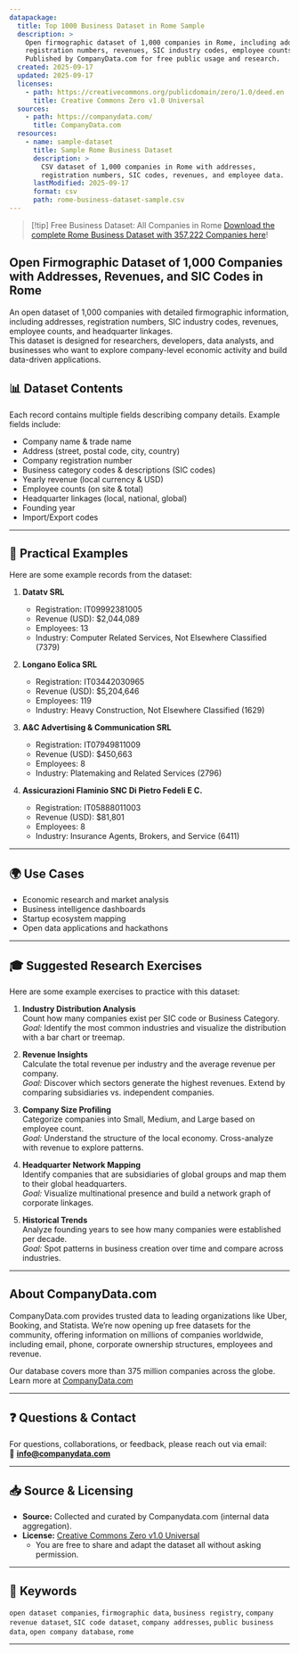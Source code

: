 ```yaml
---
datapackage:
  title: Top 1000 Business Dataset in Rome Sample
  description: >
    Open firmographic dataset of 1,000 companies in Rome, including addresses, 
    registration numbers, revenues, SIC industry codes, employee counts, and headquarter linkages. 
    Published by CompanyData.com for free public usage and research.
  created: 2025-09-17
  updated: 2025-09-17
  licenses:
    - path: https://creativecommons.org/publicdomain/zero/1.0/deed.en
      title: Creative Commons Zero v1.0 Universal
  sources:
    - path: https://companydata.com/
      title: CompanyData.com
  resources:
    - name: sample-dataset
      title: Sample Rome Business Dataset
      description: >
        CSV dataset of 1,000 companies in Rome with addresses, 
        registration numbers, SIC codes, revenues, and employee data.
      lastModified: 2025-09-17
      format: csv
      path: rome-business-dataset-sample.csv
---
```


> [!tip] Free Business Dataset: All Companies in Rome
> [Download the complete Rome Business Dataset with 357,222 Companies here](https://companydata.com/wp-content/uploads/datasets/rome-business-dataset.csv.zip)!

## Open Firmographic Dataset of 1,000 Companies with Addresses, Revenues, and SIC Codes in Rome

An open dataset of 1,000 companies with detailed firmographic information, including addresses, registration numbers, SIC industry codes, revenues, employee counts, and headquarter linkages.  
This dataset is designed for researchers, developers, data analysts, and businesses who want to explore company-level economic activity and build data-driven applications.


## 📊 Dataset Contents

Each record contains multiple fields describing company details. Example fields include:

- Company name & trade name  
- Address (street, postal code, city, country)  
- Company registration number  
- Business category codes & descriptions (SIC codes)  
- Yearly revenue (local currency & USD)  
- Employee counts (on site & total)  
- Headquarter linkages (local, national, global)  
- Founding year  
- Import/Export codes  

---

## 🔎 Practical Examples

Here are some example records from the dataset:

1. **Datatv SRL** 
   - Registration: IT09992381005
   - Revenue (USD): $2,044,089
   - Employees: 13
   - Industry: Computer Related Services, Not Elsewhere Classified (7379)

2. **Longano Eolica SRL** 
   - Registration: IT03442030965
   - Revenue (USD): $5,204,646
   - Employees: 119
   - Industry: Heavy Construction, Not Elsewhere Classified (1629)

3. **A&C Advertising & Communication SRL** 
   - Registration: IT07949811009
   - Revenue (USD): $450,663
   - Employees: 8
   - Industry: Platemaking and Related Services (2796)

4. **Assicurazioni Flaminio SNC Di Pietro Fedeli E C.** 
   - Registration: IT05888011003
   - Revenue (USD): $81,801
   - Employees: 8
   - Industry: Insurance Agents, Brokers, and Service (6411)

---

## 🌍 Use Cases
- Economic research and market analysis  
- Business intelligence dashboards  
- Startup ecosystem mapping  
- Open data applications and hackathons  

---

## 🎓 Suggested Research Exercises

Here are some example exercises to practice with this dataset:

1. **Industry Distribution Analysis**  
   Count how many companies exist per SIC code or Business Category.  
   *Goal:* Identify the most common industries and visualize the distribution with a bar chart or treemap.

2. **Revenue Insights**  
   Calculate the total revenue per industry and the average revenue per company.  
   *Goal:* Discover which sectors generate the highest revenues. Extend by comparing subsidiaries vs. independent companies.

3. **Company Size Profiling**  
   Categorize companies into Small, Medium, and Large based on employee count.  
   *Goal:* Understand the structure of the local economy. Cross-analyze with revenue to explore patterns.

4. **Headquarter Network Mapping**  
   Identify companies that are subsidiaries of global groups and map them to their global headquarters.  
   *Goal:* Visualize multinational presence and build a network graph of corporate linkages.

5. **Historical Trends**  
   Analyze founding years to see how many companies were established per decade.  
   *Goal:* Spot patterns in business creation over time and compare across industries.

---

## About CompanyData.com

CompanyData.com provides trusted data to leading organizations like Uber, Booking, and Statista. We’re now opening up free datasets for the community, offering information on millions of companies worldwide, including email, phone, corporate ownership structures, employees and revenue.

Our database covers more than 375 million companies across the globe.
Learn more at [CompanyData.com](https://companydata.com)

---

## ❓ Questions & Contact
For questions, collaborations, or feedback, please reach out via email:  
📧 **info@companydata.com**

---

## 📥 Source & Licensing

- **Source:** Collected and curated by Companydata.com (internal data aggregation).  
- **License:** [Creative Commons Zero v1.0 Universal](https://creativecommons.org/publicdomain/zero/1.0/deed.en)  
  - You are free to share and adapt the dataset all without asking permission.

---

## 🔑 Keywords
`open dataset companies`, `firmographic data`, `business registry`, `company revenue dataset`, `SIC code dataset`, `company addresses`, `public business data`, `open company database`, `rome`

---

